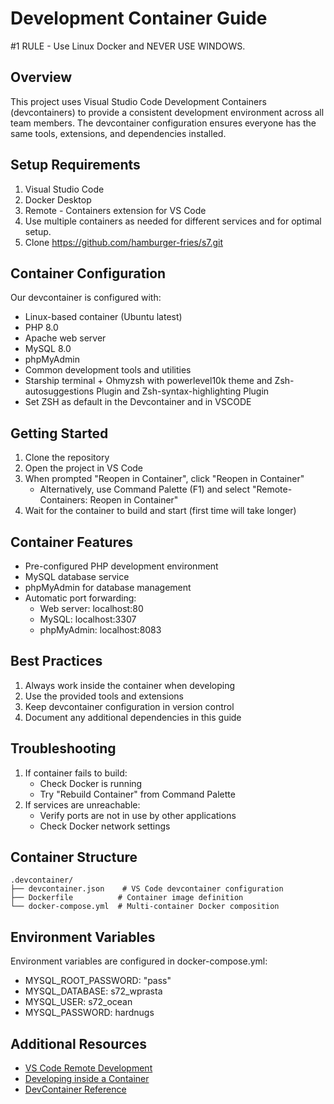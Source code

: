 # Development Container Guide

#1 RULE - Use Linux Docker and NEVER USE WINDOWS.

## Overview
This project uses Visual Studio Code Development Containers (devcontainers) to provide a consistent development environment across all team members. The devcontainer configuration ensures everyone has the same tools, extensions, and dependencies installed.

## Setup Requirements
1. Visual Studio Code
2. Docker Desktop
3. Remote - Containers extension for VS Code
4. Use multiple containers as needed for different services and for optimal setup.
5. Clone https://github.com/hamburger-fries/s7.git

## Container Configuration
Our devcontainer is configured with:
- Linux-based container (Ubuntu latest)
- PHP 8.0
- Apache web server
- MySQL 8.0
- phpMyAdmin
- Common development tools and utilities
- Starship terminal + Ohmyzsh with powerlevel10k theme and Zsh-autosuggestions Plugin and Zsh-syntax-highlighting Plugin
- Set ZSH as default in the Devcontainer and in VSCODE
## Getting Started
1. Clone the repository
2. Open the project in VS Code
3. When prompted "Reopen in Container", click "Reopen in Container"
   - Alternatively, use Command Palette (F1) and select "Remote-Containers: Reopen in Container"
4. Wait for the container to build and start (first time will take longer)

## Container Features
- Pre-configured PHP development environment
- MySQL database service
- phpMyAdmin for database management
- Automatic port forwarding:
  - Web server: localhost:80
  - MySQL: localhost:3307
  - phpMyAdmin: localhost:8083

## Best Practices
1. Always work inside the container when developing
2. Use the provided tools and extensions
3. Keep devcontainer configuration in version control
4. Document any additional dependencies in this guide

## Troubleshooting
1. If container fails to build:
   - Check Docker is running
   - Try "Rebuild Container" from Command Palette
2. If services are unreachable:
   - Verify ports are not in use by other applications
   - Check Docker network settings

## Container Structure
```
.devcontainer/
├── devcontainer.json    # VS Code devcontainer configuration
├── Dockerfile          # Container image definition
└── docker-compose.yml  # Multi-container Docker composition
```

## Environment Variables
Environment variables are configured in docker-compose.yml:
- MYSQL_ROOT_PASSWORD: "pass"
- MYSQL_DATABASE: s72_wprasta
- MYSQL_USER: s72_ocean
- MYSQL_PASSWORD: hardnugs

## Additional Resources
- [VS Code Remote Development](https://code.visualstudio.com/docs/remote/remote-overview)
- [Developing inside a Container](https://code.visualstudio.com/docs/remote/containers)
- [DevContainer Reference](https://code.visualstudio.com/docs/remote/devcontainerjson-reference)
